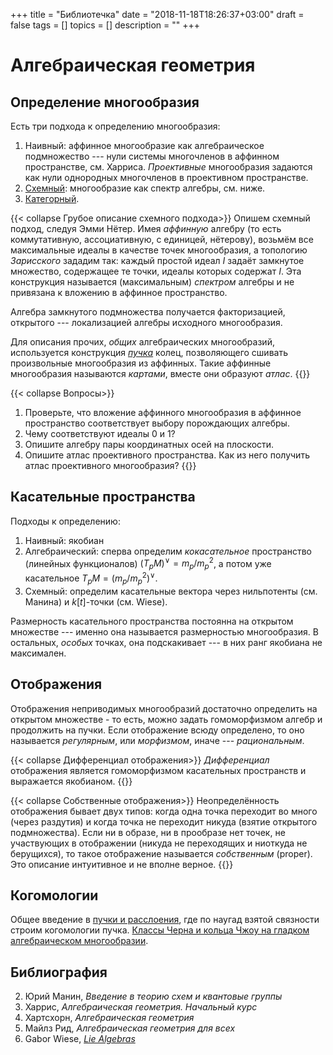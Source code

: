 +++
title = "Библиотечка"
date = "2018-11-18T18:26:37+03:00"
draft = false
tags = []
topics = []
description = ""
+++


# Алгебраическая геометрия


## Определение многообразия

Есть три подхода к определению многообразия:
1. Наивный: аффинное многообразие как алгебраическое подмножество --- нули системы многочленов в аффинном пространстве, см. Харриса. *Проективные* многообразия задаются как нули однородных многочленов в проективном пространстве.
2. [Схемный](https://ru.wikipedia.org/wiki/Схема_(математика)): многообразие как спектр алгебры, см. ниже.
3. [Категорный](https://ru.wikipedia.org/wiki/Схема_(математика)#Второе_определение_схем).

{{< collapse Грубое описание схемного подхода>}}
Опишем схемный подход, следуя Эмми Нётер. Имея *аффинную* алгебру (то есть коммутативную, ассоциативную, с единицей, нётерову), возьмём все максимальные идеалы в качестве точек многообразия, а топологию *Зарисского* зададим так: каждый простой идеал $I$ задаёт замкнутое множество, содержащее те точки, идеалы которых содержат $I$. Эта конструкция называется (максимальным) *спектром* алгебры и не привязана к вложению в аффинное пространство. 

Алгебра замкнутого подмножества получается факторизацией, открытого --- локализацией алгебры исходного многообразия.

Для описания прочих, *общих* алгебраических многообразий, используется конструкция *[пучка](https://ru.wikipedia.org/wiki/Схема_(математика)#Определение)* колец, позволяющего сшивать произвольные многообразия из аффинных. Такие аффинные многообразия называются *картами*, вместе они образуют *атлас*.
{{</collapse>}}

{{< collapse Вопросы>}}
1. Проверьте, что вложение аффинного многообразия в аффинное пространство соответствует выбору порождающих алгебры.
2. Чему соответствуют идеалы 0 и 1? 
2. Опишите алгебру пары координатных осей на плоскости.
1. Опишите атлас проективного пространства. Как из него получить атлас проективного многообразия?
{{</collapse>}}



## Касательные пространства

Подходы к определению:
1. Наивный: якобиан
2. Алгебраический: сперва определим *кокасательное* пространство (линейных функционалов) $(T_p M)^\vee = m_p/m_p^2$, а потом уже касательное $T_pM= (m_p/m_p^2)^\vee$.
3. Схемный: определим касательные вектора через нильпотенты (см. Манина) и $k[t]$-точки (см. Wiese). 

Размерность касательного пространства постоянна на открытом множестве --- именно она называется размерностью многообразия. В остальных, *особых* точках, она подскакивает --- в них ранг якобиана не максимален. 

## Отображения
Отображения неприводимых многообразий достаточно определить на открытом множестве - то есть, можно задать гомоморфизмом алгебр и продолжить на пучки.
Если отображение всюду определено, то оно называется *регулярным*, или *морфизмом*, иначе --- *рациональным*.

{{< collapse Дифференциал отображения>}}
*Дифференциал* отображения является гомоморфизмом касательных пространств и выражается якобианом.
{{</collapse>}}


{{< collapse Собственные отображения>}}
Неопределённость отображения бывает двух типов: когда одна точка переходит во много (через раздутия) и когда точка не переходит никуда (взятие открытого подмножества). Если ни в образе, ни в прообразе нет точек, не участвующих в отображении (никуда не переходящих и ниоткуда не берущихся), то такое отображение называется *собственным* (proper). Это описание интуитивное и не вполне верное.
{{</collapse>}}


## Когомологии
Общее введение в [пучки и расслоения](https://www.mccme.ru/free-books/natanzon/natanzon-chern.pdf), где по наугад взятой связности строим когомологии пучка.
[Классы Черна и кольца Чжоу на гладком алгебраическом многообразии](https://math.boisestate.edu/~zteitler/math/expository/chern.pdf).

## Библиография
2. Юрий Манин, *Введение в теорию схем и квантовые группы*
2. Харрис, *Алгебраическая геометрия. Начальный курс*
3. Хартсхорн, *Алгебраическая геометрия*
1. Майлз Рид, *Алгебраическая геометрия для всех*
3. Gabor Wiese, *[Lie Algebras](http://math.uni.lu/~wiese/talks/LieAlgebras.pdf)*
